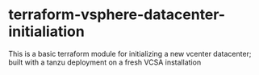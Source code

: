 # terraform-vsphere-datacenter-initialiation
This is a basic terraform module for initializing a new vcenter datacenter; built with a tanzu deployment on a fresh VCSA installation
